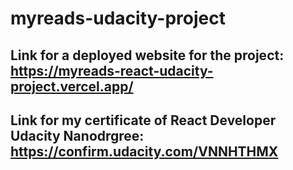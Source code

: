 # myreads-udacity-project
## Link for a deployed website for the project: https://myreads-react-udacity-project.vercel.app/
## Link for my certificate of React Developer Udacity Nanodrgree: https://confirm.udacity.com/VNNHTHMX
